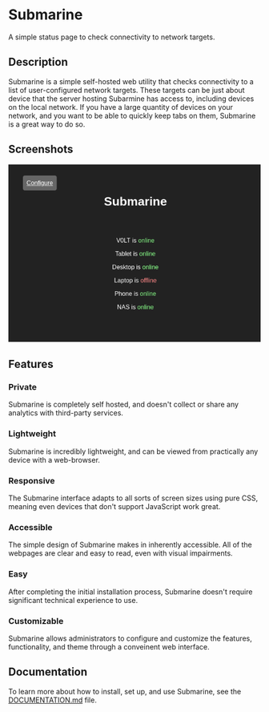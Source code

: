 # Submarine

A simple status page to check connectivity to network targets.


## Description

Submarine is a simple self-hosted web utility that checks connectivity to a list of user-configured network targets. These targets can be just about device that the server hosting Subarmine has access to, including devices on the local network. If you have a large quantity of devices on your network, and you want to be able to quickly keep tabs on them, Submarine is a great way to do so.


## Screenshots
![Main Submarine interface with a few network hosts visible](assets/images/screenshots/main.png)


## Features

### Private

Submarine is completely self hosted, and doesn't collect or share any analytics with third-party services.

### Lightweight

Submarine is incredibly lightweight, and can be viewed from practically any device with a web-browser.

### Responsive

The Submarine interface adapts to all sorts of screen sizes using pure CSS, meaning even devices that don't support JavaScript work great.

### Accessible

The simple design of Submarine makes in inherently accessible. All of the webpages are clear and easy to read, even with visual impairments.

### Easy

After completing the initial installation process, Submarine doesn't require significant technical experience to use.

### Customizable

Submarine allows administrators to configure and customize the features, functionality, and theme through a conveinent web interface.


## Documentation

To learn more about how to install, set up, and use Submarine, see the [DOCUMENTATION.md](DOCUMENTATION.md) file.
